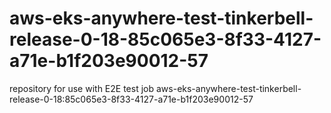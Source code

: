 # aws-eks-anywhere-test-tinkerbell-release-0-18-85c065e3-8f33-4127-a71e-b1f203e90012-57
repository for use with E2E test job aws-eks-anywhere-test-tinkerbell-release-0-18:85c065e3-8f33-4127-a71e-b1f203e90012-57
